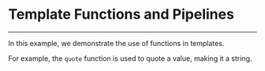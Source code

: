 # Template Functions and Pipelines
---

In this example, we demonstrate the use of functions in templates.

For example, the `quote` function is used to quote a value, making it a string.
